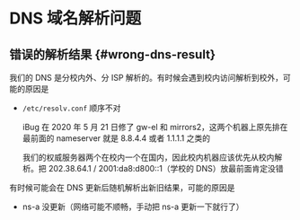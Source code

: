 # DNS 域名解析问题

## 错误的解析结果 {#wrong-dns-result}

我们的 DNS 是分校内外、分 ISP 解析的。有时候会遇到校内访问解析到校外，可能的原因是

- `/etc/resolv.conf` 顺序不对

    iBug 在 2020 年 5 月 21 日修了 gw-el 和 mirrors2，这两个机器上原先排在最前面的 nameserver 就是 8.8.4.4 或者 1.1.1.1 之类的

    我们的权威服务器两个在校内一个在国内，因此校内机器应该优先从校内解析。把 202.38.64.1 / 2001:da8:d800::1（学校的 DNS）放最前面肯定没错

有时候可能会在 DNS 更新后随机解析出新旧结果，可能的原因是

- ns-a 没更新（网络可能不顺畅，手动把 ns-a 更新一下就行了）
